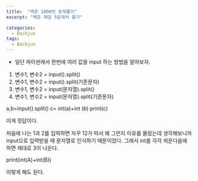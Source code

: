 ```yaml
---
title:  "백준 1000번 문제풀이"
excerpt: "백준 매일 5문제씩 풀기"

categories:
  - Backjun
tags:
  - Backjun
---
```


* 일단 파이썬에서 한번에 여러 값을 input 하는 방법을 알아보자.

1. 변수1, 변수2 = input().split()
2. 변수1, 변수2 = input().split(기준문자)
3. 변수1, 변수2 = input(문자열).split()
4. 변수1, 변수2 = input(문자열).split(기준문자)

a,b=input().split()
c= int(a)+int (b)
print(c)

이게 정답이다.

처음에 나는 1과 2를 입력하면 자꾸 12가 떠서 왜 그런지 이유를 몰랐는데 생각해보니까 input으로 입력받을 때 문자열로 인식하기 때문이었다.
그래서 int를 각각 씌운다음에 하면 제대로 3이 나온다.

print(int(A)+int(B))

이렇게 해도 된다.
